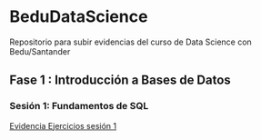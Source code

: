 # BeduDataScience
Repositorio para subir evidencias del curso de Data Science con Bedu/Santander

## Fase 1 : Introducción a Bases de Datos

### Sesión 1: Fundamentos de SQL

[Evidencia Ejercicios sesión 1](https://github.com/nachorz2/BeduDataScience/blob/main/Ejercicios%20Sesion%201%20Ignacio%20Contreras.sql)
